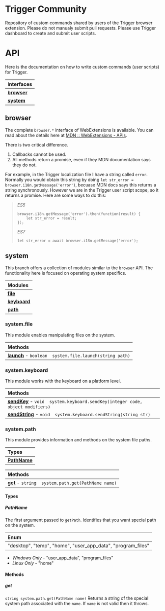 # Trigger Community
Repository of custom commands shared by users of the Trigger browser extension. Please do not manualy submit pull requests. Please use Trigger dashboard to create and submit user scripts.

# API
Here is the documentation on how to write custom commands (user scripts) for Trigger.

| Interfaces                      |
|:--------------------------------|
| **[browser](#browser)**         |
| **[system](#system)**           |

## browser
The complete `browser.*` interface of WebExtensions is available. You can read about the details here at [MDN :: WebExtensions - APIs](https://developer.mozilla.org/en-US/Add-ons/WebExtensions/API).

There is two critical difference.

1. Callbacks cannot be used.
2. All methods return a promise, even if they MDN documentation says they do not.

For example, in the Trigger localization file I have a string called `error`. Normally you would obtain this string by doing `let str_error = browser.i18n.getMessage('error')`, becuase MDN docs says this returns a string synchronously. However we are in the Trigger user script scope, so it returns a promise. Here are some ways to do this:

  > *ES5*
  > ```
  > browser.i18n.getMessage('error').then(function(result) {
  >     let str_error = result;
  > });
  > ```
  >
  > *ES7*
  > ```
  > let str_error = await browser.i18n.getMessage('error');
  > ```

## system
This branch offers a collection of modules similar to the `browser` API. The functionality here is focused on operating system specifics.

| Modules                         |
|:--------------------------------|
| **[file](#systemfile)**         |
| **[keyboard](#systemkeyboard)** |
| **[path](#systempath)**         |

### system.file
This module enables manipulating files on the system.

| Methods                                                     |
|:------------------------------------------------------------|
| **[launch]()** - `boolean  system.file.launch(string path)` |

### system.keyboard
This module works with the keyboard on a platform level.

| Methods                                                                           |
|:----------------------------------------------------------------------------------|
| **[sendKey]()** - `void  system.keyboard.sendKey(integer code, object modifiers)` |
| **[sendString]()** - `void  system.keyboard.sendString(string str)`               |

### system.path
This module provides information and methods on the system file paths.

| Types                     |
|:--------------------------|
| **[PathName](#pathname)** |

| Methods                                                    |
|:-----------------------------------------------------------|
| **[get](#get)** - `string  system.path.get(PathName name)` |


#### Types
##### PathName
The first argument passed to `getPath`. Identifies that you want special path on the system.

| Enum                                                        |
|:------------------------------------------------------------|
| "desktop", "temp", "home", "user_app_data", "program_files" |

* *Windows Only* - "user_app_data", "program_files"
* *Linux Only* - "home"

#### Methods
##### get
`string system.path.get(PathName name)`
Returns a string of the special system path associated with the `name`. If `name` is not valid then it throws.
